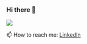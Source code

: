 ### Hi there 👋

![](https://komarev.com/ghpvc/?username=tropicalpunchy)

📫 How to reach me: [LinkedIn](https://www.linkedin.com/in/connor-mcnally1/)
